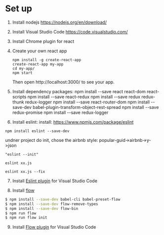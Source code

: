 # Set up

1. Install nodejs  https://nodejs.org/en/download/ 
2. Install Visual Studio Code https://code.visualstudio.com/
3. Install Chrome plugin for react
4. Create your own react app
    ```
    npm install -g create-react-app
    create-react-app my-app
    cd my-app/
    npm start
    ```
    Then open http://localhost:3000/ to see your app.

5. Install dependency packages:
npm install --save react react-dom react-scripts
npm install --save react-redux
npm install --save redux redux-thunk redux-logger
npm install --save react-router-dom
npm install --save-dev babel-plugin-transform-object-rest-spread
npm install --save redux-promise
npm install --save redux-logger

6. Install eslint:
install:  https://www.npmjs.com/package/eslint
```
npm install eslint --save-dev
```

undner project do init, chose the airbnb style: popular-guid->airbnb->y->json
```
"eslint --init" 
```
```
eslint xx.js
```
```
eslint xx.js --fix 
```

7. Install [Eslint plugin](https://marketplace.visualstudio.com/items?itemName=dbaeumer.vscode-eslint) for Visual Studio Code

8. Install [flow](https://flow.org/en/docs/install/)
```sh
$ npm install --save-dev babel-cli babel-preset-flow
$ npm install --save-dev flow-remove-types
$ npm install --save-dev flow-bin
$ npm run flow
$ npm run flow init
```
9. Install [Flow plugin](https://marketplace.visualstudio.com/items?itemName=flowtype.flow-for-vscode) for Visual Studio Code

